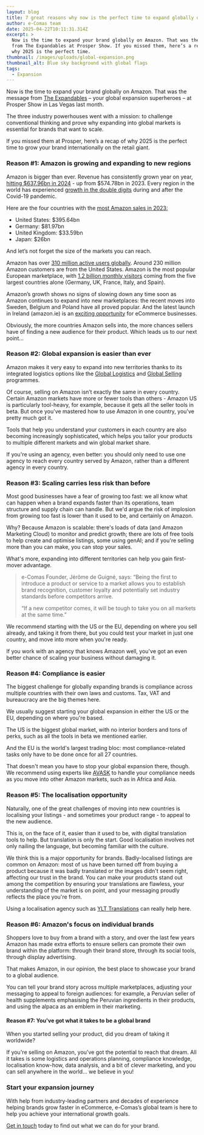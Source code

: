 ```yaml
---
layout: blog
title: 7 great reasons why now is the perfect time to expand globally on Amazon
author: e-Comas team
date: 2025-04-22T10:11:31.314Z
excerpt: >
  Now is the time to expand your brand globally on Amazon. That was the message
  from The Expandables at Prosper Show. If you missed them, here’s a recap of
  why 2025 is the perfect time. 
thumbnail: /images/uploads/global-expansion.png
thumbnail_alt: Blue sky background with global flags
tags:
  - Expansion
---
```

<!--StartFragment-->

Now is the time to expand your brand globally on Amazon. That was the message from [The Expandables](https://e-comas.com/2025/02/19/the-expandables-unite-at-prosper-meet-your-global-expansion-superheroes.html) – your global expansion superheroes – at Prosper Show in Las Vegas last month.

The three industry powerhouses went with a mission: to challenge conventional thinking and prove why expanding into global markets is essential for brands that want to scale.

If you missed them at Prosper, here’s a recap of why 2025 is the perfect time to grow your brand internationally on the retail giant. 

### Reason #1: Amazon is growing and expanding to new regions

Amazon is bigger than ever. Revenue has consistently grown year on year, [hitting $637.96bn in 2024](https://www.statista.com/statistics/266282/annual-net-revenue-of-amazoncom/) - up from $574.78bn in 2023. Every region in the world has experienced [growth in the double digits](https://worldpopulationreview.com/country-rankings/amazon-revenue-by-country) during and after the Covid-19 pandemic.

Here are the four countries with the [most Amazon sales in 2023:](https://www.blankspace.eu/blog-posts-en/amazon-marketplaces-worldwide)

* United States: $395.64bn 
* Germany: $81.97bn 
* United Kingdom: $33.59bn
* Japan: $26bn

And let’s not forget the size of the markets you can reach. 

Amazon has over [310 million active users globally](https://www.yaguara.co/amazon-statistics/). Around 230 million Amazon customers are from the United States. Amazon is the most popular European marketplace, with [1.2 billion monthly visitors](https://www.channelengine.com/en/blog/top-european-online-marketplaces#:~:text=%231:%20Amazon,more%20about%20selling%20on%20Amazon.) coming from the five largest countries alone (Germany, UK, France, Italy, and Spain).

Amazon’s growth shows no signs of slowing down any time soon as Amazon continues to expand into new marketplaces: the recent moves into Sweden, Belgium and Poland have all proved popular. And the latest launch in Ireland (amazon.ie) is an [exciting opportunity](https://avask.com/amazon-is-expanding-to-ireland/#:~:text=within%20the%20EU.-,The%20top%205%20benefits%20of%20the%20Amazon%20launch%20in%20Ireland,businesses%20to%20reach%20Irish%20customers.) for eCommerce businesses.

Obviously, the more countries Amazon sells into, the more chances sellers have of finding a new audience for their product. Which leads us to our next point…

### Reason #2: Global expansion is easier than ever

Amazon makes it very easy to expand into new territories thanks to its integrated logistics options like the [Global Logistics](https://sell.amazon.co.uk/amazon-global-logistics) and [Global Selling](https://sell.amazon.com/global-selling) programmes.

Of course, selling on Amazon isn’t exactly the same in every country. Certain Amazon markets have more or fewer tools than others - Amazon US is particularly tool-heavy, for example, because it gets all the seller tools in beta. But once you've mastered how to use Amazon in one country, you've pretty much got it. 

Tools that help you understand your customers in each country are also becoming increasingly sophisticated, which helps you tailor your products to multiple different markets and win global market share.

If you're using an agency, even better: you should only need to use one agency to reach every country served by Amazon, rather than a different agency in every country.

### Reason #3: Scaling carries less risk than before

Most good businesses have a fear of growing too fast: we all know what can happen when a brand expands faster than its operations, team structure and supply chain can handle. But we'd argue the risk of implosion from growing too fast is lower than it used to be, and certainly on Amazon. 

Why? Because Amazon is scalable: there's loads of data (and Amazon Marketing Cloud) to monitor and predict growth; there are lots of free tools to help create and optimise listings, some using genAI; and if you're selling more than you can make, you can stop your sales. 

What's more, expanding into different territories can help you gain first-mover advantage.

> e-Comas Founder, Jérôme de Guigné, says: “Being the first to introduce a product or service to a market allows you to establish brand recognition, customer loyalty and potentially set industry standards before competitors arrive.
>
> “If a new competitor comes, it will be tough to take you on all markets at the same time.”

We recommend starting with the US or the EU, depending on where you sell already, and taking it from there, but you could test your market in just one country, and move into more when you're ready. 

If you work with an agency that knows Amazon well, you've got an even better chance of scaling your business without damaging it.  

### Reason #4: Compliance is easier 

The biggest challenge for globally expanding brands is compliance across multiple countries with their own laws and customs. Tax, VAT and bureaucracy are the big themes here. 

We usually suggest starting your global expansion in either the US or the EU, depending on where you're based.

The US is the biggest global market, with no interior borders and tons of perks, such as all the tools in beta we mentioned earlier. 

And the EU is the world's largest trading bloc: most compliance-related tasks only have to be done once for all 27 countries. 

That doesn't mean you have to stop your global expansion there, though. We recommend using experts like [AVASK](https://avask.com/) to handle your compliance needs as you move into other Amazon markets, such as in Africa and Asia. 

### Reason #5: The localisation opportunity 

Naturally, one of the great challenges of moving into new countries is localising your listings - and sometimes your product range - to appeal to the new audience.

This is, on the face of it, easier than it used to be, with digital translation tools to help. But translation is only the start. Good localisation involves not only nailing the language, but becoming familiar with the culture. 

We think this is a major opportunity for brands. Badly-localised listings are common on Amazon: most of us have been turned off from buying a product because it was badly translated or the images didn't seem right, affecting our trust in the brand. You can make your products stand out among the competition by ensuring your translations are flawless, your understanding of the market is on point, and your messaging proudly reflects the place you're from.

Using a localisation agency such as [YLT Translations](https://ylt-translations.com/) can really help here. 

### Reason #6: Amazon's focus on individual brands

Shoppers love to buy from a brand with a story, and over the last few years Amazon has made extra efforts to ensure sellers can promote their own brand within the platform: through their brand store, through its social tools, through display advertising. 

That makes Amazon, in our opinion, the best place to showcase your brand to a global audience. 

You can tell your brand story across multiple marketplaces, adjusting your messaging to appeal to foreign audiences: for example, a Peruvian seller of health supplements emphasising the Peruvian ingredients in their products, and using the alpaca as an emblem in their marketing. 

#### Reason #7: You've got what it takes to be a global brand

When you started selling your product, did you dream of taking it worldwide?

If you're selling on Amazon, you've got the potential to reach that dream. All it takes is some logistics and operations planning, compliance knowledge, localisation know-how, data analysis, and a bit of clever marketing, and you can sell anywhere in the world… we believe in you!

### Start your expansion journey 

With help from industry-leading partners and decades of experience helping brands grow faster in eCommerce, e-Comas’s global team is here to help you achieve your international growth goals. 

[Get in touch](https://e-comas.com/contact.html) today to find out what we can do for your brand.

<!--EndFragment-->